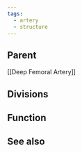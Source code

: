 ```yaml
---
tags:
  - artery
  - structure
---
```



## Parent
[[Deep Femoral Artery]]


## Divisions



## Function




## See also

